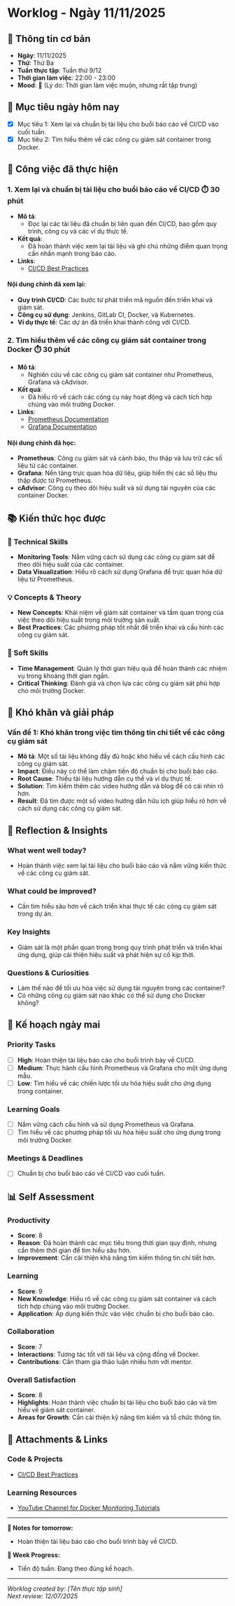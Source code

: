 # Worklog - Ngày 11/11/2025

## 📅 Thông tin cơ bản
- **Ngày**: 11/11/2025
- **Thứ**: Thứ Ba
- **Tuần thực tập**: Tuần thứ 9/12
- **Thời gian làm việc**: 22:00 - 23:00
- **Mood**: 🌙 (Lý do: Thời gian làm việc muộn, nhưng rất tập trung)

## 🎯 Mục tiêu ngày hôm nay
- [x] Mục tiêu 1: Xem lại và chuẩn bị tài liệu cho buổi báo cáo về CI/CD vào cuối tuần.
- [x] Mục tiêu 2: Tìm hiểu thêm về các công cụ giám sát container trong Docker.

## 💼 Công việc đã thực hiện

### 1. Xem lại và chuẩn bị tài liệu cho buổi báo cáo về CI/CD ⏱️ 30 phút
- **Mô tả**: 
  - Đọc lại các tài liệu đã chuẩn bị liên quan đến CI/CD, bao gồm quy trình, công cụ và các ví dụ thực tế.
- **Kết quả**: 
  - Đã hoàn thành việc xem lại tài liệu và ghi chú những điểm quan trọng cần nhấn mạnh trong báo cáo.
- **Links**: 
  - [CI/CD Best Practices](https://www.atlassian.com/continuous-delivery/ci-vs-ci)

#### Nội dung chính đã xem lại:
- **Quy trình CI/CD**: Các bước từ phát triển mã nguồn đến triển khai và giám sát.
- **Công cụ sử dụng**: Jenkins, GitLab CI, Docker, và Kubernetes.
- **Ví dụ thực tế**: Các dự án đã triển khai thành công với CI/CD.

### 2. Tìm hiểu thêm về các công cụ giám sát container trong Docker ⏱️ 30 phút
- **Mô tả**: 
  - Nghiên cứu về các công cụ giám sát container như Prometheus, Grafana và cAdvisor.
- **Kết quả**: 
  - Đã hiểu rõ về cách các công cụ này hoạt động và cách tích hợp chúng vào môi trường Docker.
- **Links**: 
  - [Prometheus Documentation](https://prometheus.io/docs/introduction/overview/)
  - [Grafana Documentation](https://grafana.com/docs/grafana/latest/)

#### Nội dung chính đã học:
- **Prometheus**: Công cụ giám sát và cảnh báo, thu thập và lưu trữ các số liệu từ các container.
- **Grafana**: Nền tảng trực quan hóa dữ liệu, giúp hiển thị các số liệu thu thập được từ Prometheus.
- **cAdvisor**: Công cụ theo dõi hiệu suất và sử dụng tài nguyên của các container Docker.

## 📚 Kiến thức học được

### 🔧 Technical Skills
- **Monitoring Tools**: Nắm vững cách sử dụng các công cụ giám sát để theo dõi hiệu suất của các container.
- **Data Visualization**: Hiểu rõ cách sử dụng Grafana để trực quan hóa dữ liệu từ Prometheus.

### 💡 Concepts & Theory
- **New Concepts**: Khái niệm về giám sát container và tầm quan trọng của việc theo dõi hiệu suất trong môi trường sản xuất.
- **Best Practices**: Các phương pháp tốt nhất để triển khai và cấu hình các công cụ giám sát.

### 🤝 Soft Skills
- **Time Management**: Quản lý thời gian hiệu quả để hoàn thành các nhiệm vụ trong khoảng thời gian ngắn.
- **Critical Thinking**: Đánh giá và chọn lựa các công cụ giám sát phù hợp cho môi trường Docker.

## 🚧 Khó khăn và giải pháp

### Vấn đề 1: Khó khăn trong việc tìm thông tin chi tiết về các công cụ giám sát
- **Mô tả**: Một số tài liệu không đầy đủ hoặc khó hiểu về cách cấu hình các công cụ giám sát.
- **Impact**: Điều này có thể làm chậm tiến độ chuẩn bị cho buổi báo cáo.
- **Root Cause**: Thiếu tài liệu hướng dẫn cụ thể và ví dụ thực tế.
- **Solution**: Tìm kiếm thêm các video hướng dẫn và blog để có cái nhìn rõ hơn.
- **Result**: Đã tìm được một số video hướng dẫn hữu ích giúp hiểu rõ hơn về cách sử dụng các công cụ giám sát.

## 🤔 Reflection & Insights

### What went well today?
- Hoàn thành việc xem lại tài liệu cho buổi báo cáo và nắm vững kiến thức về các công cụ giám sát.

### What could be improved?
- Cần tìm hiểu sâu hơn về cách triển khai thực tế các công cụ giám sát trong dự án.

### Key Insights
- Giám sát là một phần quan trọng trong quy trình phát triển và triển khai ứng dụng, giúp cải thiện hiệu suất và phát hiện sự cố kịp thời.

### Questions & Curiosities
- Làm thế nào để tối ưu hóa việc sử dụng tài nguyên trong các container?
- Có những công cụ giám sát nào khác có thể sử dụng cho Docker không?

## 📅 Kế hoạch ngày mai

### Priority Tasks
- [ ] **High**: Hoàn thiện tài liệu báo cáo cho buổi trình bày về CI/CD.
- [ ] **Medium**: Thực hành cấu hình Prometheus và Grafana cho một ứng dụng mẫu.
- [ ] **Low**: Tìm hiểu về các chiến lược tối ưu hóa hiệu suất cho ứng dụng trong container.

### Learning Goals
- [ ] Nắm vững cách cấu hình và sử dụng Prometheus và Grafana.
- [ ] Tìm hiểu về các phương pháp tối ưu hóa hiệu suất cho ứng dụng trong môi trường Docker.

### Meetings & Deadlines
- [ ] Chuẩn bị cho buổi báo cáo về CI/CD vào cuối tuần.

## 📊 Self Assessment

### Productivity
- **Score**: 8
- **Reason**: Đã hoàn thành các mục tiêu trong thời gian quy định, nhưng cần thêm thời gian để tìm hiểu sâu hơn.
- **Improvement**: Cần cải thiện khả năng tìm kiếm thông tin chi tiết hơn.

### Learning
- **Score**: 9
- **New Knowledge**: Hiểu rõ về các công cụ giám sát container và cách tích hợp chúng vào môi trường Docker.
- **Application**: Áp dụng kiến thức vào việc chuẩn bị cho buổi báo cáo.

### Collaboration
- **Score**: 7
- **Interactions**: Tương tác tốt với tài liệu và cộng đồng về Docker.
- **Contributions**: Cần tham gia thảo luận nhiều hơn với mentor.

### Overall Satisfaction
- **Score**: 8
- **Highlights**: Hoàn thành việc chuẩn bị tài liệu cho buổi báo cáo và tìm hiểu về giám sát container.
- **Areas for Growth**: Cần cải thiện kỹ năng tìm kiếm và tổ chức thông tin.

## 📎 Attachments & Links

### Code & Projects
- [CI/CD Best Practices](https://www.atlassian.com/continuous-delivery/ci-vs-ci)

### Learning Resources
- [YouTube Channel for Docker Monitoring Tutorials](https://www.youtube.com/results?search_query=docker+monitoring+tutorials)

---

**📝 Notes for tomorrow:**
- Hoàn thiện tài liệu báo cáo cho buổi trình bày về CI/CD.

**🎯 Week Progress:**
- Tiến độ tuần: Đang theo đúng kế hoạch.

---
*Worklog created by: [Tên thực tập sinh]*  
*Next review: 12/07/2025*
